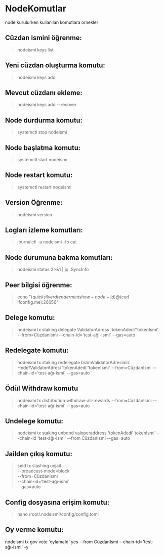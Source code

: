 # NodeKomutlar
node kurulurken kullanılan komutlara örnekler
## Cüzdan ismini öğrenme:
>nodeismi keys list
## Yeni cüzdan oluşturma komutu:
> nodeismi keys add
## Mevcut cüzdanı ekleme:
> nodeismi keys add --recover
## Node durdurma komutu:
>systemctl stop nodeismi
## Node başlatma komutu:
>systemctl start nodeismi
## Node restart komutu:
>systemctl restart nodeismi
## Version Öğrenme:
>nodeismi version
## Logları izleme komutları:
>journalctl -u nodeismi -fo cat
## Node durumuna bakma komutları:
>nodeismi status 2>&1 | jq .SyncInfo
## Peer bilgisi öğrenme:
>echo "$(quicksilverd tendermint show-node-id)@$(curl ifconfig.me):26656"
## Delege komutu:
>nodeismi tx staking delegate ValidatorAdress 'tokenAdedi''tokenIsmi' --from=CüzdanIsmi --chain-id='test-ağı-ismi' --gas=auto
## Redelegate komutu:
>nodeismi tx staking redelegate bizimValidatorAdresimiz HedefValidatorAdresi 'tokenAdedi''tokenIsmi' --from=CüzdanIsmi --chain-id='test-ağı-ismi' --gas=auto
## Ödül Withdraw komutu
>nodeismi tx distribution withdraw-all-rewards --from=CüzdanIsmi --chain-id='test-ağı-ismi' --gas=auto
## Undelege komutu:
>nodeismi tx staking unbond valoperaddress 'tokenAdedi''tokenIsmi'  --chain-id 'test-ağı-ismi' --from CüzdanIsmi  --gas=auto
## Jailden çıkış komutu:
>seid tx slashing unjail \
  --broadcast-mode=block \
  --from=Cüzdanİsmi \
  --chain-id='test-ağı-ismi' \
  --gas=auto
## Config dosyasına erişim komutu:
>nano /root/.nodeismi/config/config.toml
## Oy verme komutu:
nodeismi tx gov vote 'oylamaId' yes --from CüzdanIsmi --chain-id='test-ağı-ismi' -y




